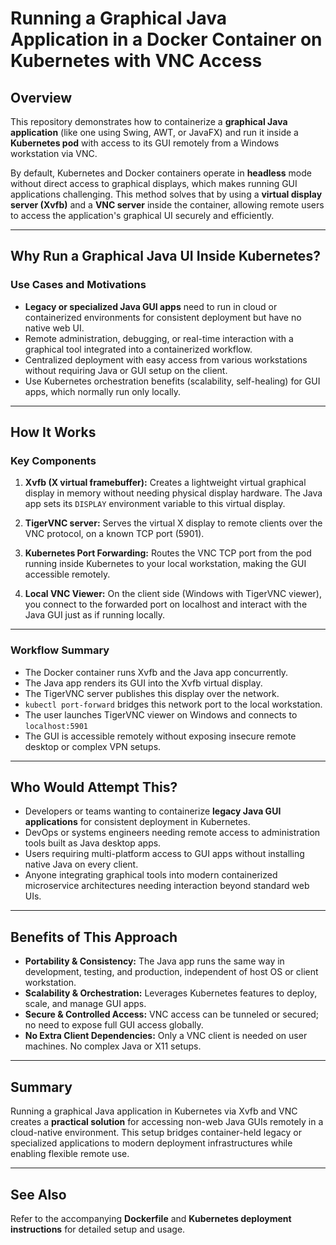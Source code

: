 # Running a Graphical Java Application in a Docker Container on Kubernetes with VNC Access

## Overview

This repository demonstrates how to containerize a **graphical Java application** (like one using Swing, AWT, or JavaFX) and run it inside a **Kubernetes pod** with access to its GUI remotely from a Windows workstation via VNC.

By default, Kubernetes and Docker containers operate in **headless** mode without direct access to graphical displays, which makes running GUI applications challenging. This method solves that by using a **virtual display server (Xvfb)** and a **VNC server** inside the container, allowing remote users to access the application's graphical UI securely and efficiently.

---

## Why Run a Graphical Java UI Inside Kubernetes?

### Use Cases and Motivations

- **Legacy or specialized Java GUI apps** need to run in cloud or containerized environments for consistent deployment but have no native web UI.
- Remote administration, debugging, or real-time interaction with a graphical tool integrated into a containerized workflow.
- Centralized deployment with easy access from various workstations without requiring Java or GUI setup on the client.
- Use Kubernetes orchestration benefits (scalability, self-healing) for GUI apps, which normally run only locally.

---

## How It Works

### Key Components

1. **Xvfb (X virtual framebuffer):** Creates a lightweight virtual graphical display in memory without needing physical display hardware. The Java app sets its `DISPLAY` environment variable to this virtual display.

2. **TigerVNC server:** Serves the virtual X display to remote clients over the VNC protocol, on a known TCP port (5901).

3. **Kubernetes Port Forwarding:** Routes the VNC TCP port from the pod running inside Kubernetes to your local workstation, making the GUI accessible remotely.

4. **Local VNC Viewer:** On the client side (Windows with TigerVNC viewer), you connect to the forwarded port on localhost and interact with the Java GUI just as if running locally.

---

### Workflow Summary

- The Docker container runs Xvfb and the Java app concurrently.
- The Java app renders its GUI into the Xvfb virtual display.
- The TigerVNC server publishes this display over the network.
- `kubectl port-forward` bridges this network port to the local workstation.
- The user launches TigerVNC viewer on Windows and connects to `localhost:5901`
- The GUI is accessible remotely without exposing insecure remote desktop or complex VPN setups.

---

## Who Would Attempt This?

- Developers or teams wanting to containerize **legacy Java GUI applications** for consistent deployment in Kubernetes.
- DevOps or systems engineers needing remote access to administration tools built as Java desktop apps.
- Users requiring multi-platform access to GUI apps without installing native Java on every client.
- Anyone integrating graphical tools into modern containerized microservice architectures needing interaction beyond standard web UIs.

---

## Benefits of This Approach

- **Portability & Consistency:** The Java app runs the same way in development, testing, and production, independent of host OS or client workstation.
- **Scalability & Orchestration:** Leverages Kubernetes features to deploy, scale, and manage GUI apps.
- **Secure & Controlled Access:** VNC access can be tunneled or secured; no need to expose full GUI access globally.
- **No Extra Client Dependencies:** Only a VNC client is needed on user machines. No complex Java or X11 setups.

---

## Summary

Running a graphical Java application in Kubernetes via Xvfb and VNC creates a **practical solution** for accessing non-web Java GUIs remotely in a cloud-native environment. This setup bridges container-held legacy or specialized applications to modern deployment infrastructures while enabling flexible remote use.

---

## See Also

Refer to the accompanying **Dockerfile** and **Kubernetes deployment instructions** for detailed setup and usage.

